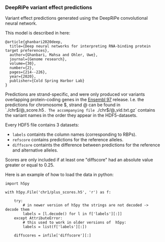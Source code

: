 ### DeepRiPe variant effect predictions

Variant effect predictions generated using the DeepRiPe convolutional neural network.

This model is described in here:

```
@article{ghanbari2020deep,
  title={Deep neural networks for interpreting RNA-binding protein target preferences},
  author={Ghanbari, Mahsa and Ohler, Uwe},
  journal={Genome research},
  volume={30},
  number={2},
  pages={214--226},
  year={2020},
  publisher={Cold Spring Harbor Lab}
}
```

Predictions are strand-specific, and were only produced vor variants overlapping protein-coding genes in the [Ensembl 97](https://www.ensembl.org/index.html) release. I.e. the predictions for chromosome $, strand @ can be found in `./chr$/@_score.h5`. The accompanying file `./chr$/@_vid.txt.gz` contains the variant names in the order they appear in the HDF5-datasets.

Every HDF5 file contains 3 datasets:
- `labels` containts the column names (corresponding to RBPs).
- `refscore` contains predictions for the reference alleles.
- `diffscore` containts the difference between predictions for the reference and alternative alleles.

Scores are only included if at least one "diffscore" had an absolute value greater or equal to 0.25.

Here is an example of how to load the data in python:

```
import h5py

with h5py.File('chr1/plus_scores.h5', 'r') as f:

    try:
        # in newer version of h5py the strings are not decoded -> decode them
        labels = [l.decode() for l in f['labels'][:]]
    except AttributeError:
        # this used to work in older versions of  h5py:
        labels = list(f['labels'][:])

    diffscores = infile['diffscore'][:]
    
```

